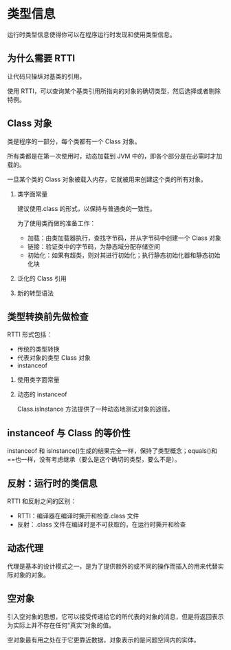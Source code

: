 # 类型信息

运行时类型信息使得你可以在程序运行时发现和使用类型信息。

## 为什么需要 RTTI

让代码只操纵对基类的引用。

使用 RTTI，可以查询某个基类引用所指向的对象的确切类型，然后选择或者剔除特例。

## Class 对象

类是程序的一部分，每个类都有一个 Class 对象。

所有类都是在第一次使用时，动态加载到 JVM 中的，即各个部分是在必需时才加载的。

一旦某个类的 Class 对象被载入内存，它就被用来创建这个类的所有对象。

1.  类字面常量

    建议使用.class 的形式，以保持与普通类的一致性。

    为了使用类而做的准备工作：

    -   加载：由类加载器执行，查找字节码，并从字节码中创建一个 Class 对象
    -   链接：验证类中的字节码，为静态域分配存储空间
    -   初始化：如果有超类，则对其进行初始化；执行静态初始化器和静态初始化块

2.  泛化的 Class 引用

3.  新的转型语法

## 类型转换前先做检查

RTTI 形式包括：

-   传统的类型转换
-   代表对象的类型 Class 对象
-   instanceof

1. 使用类字面常量

2. 动态的 instanceof

    Class.isInstance 方法提供了一种动态地测试对象的途径。

## instanceof 与 Class 的等价性

instanceof 和 isInstance()生成的结果完全一样，保持了类型概念；equals()和==也一样，没有考虑继承（要么是这个确切的类型，要么不是）。

## 反射：运行时的类信息

RTTI 和反射之间的区别：

-   RTTI：编译器在编译时撕开和检查.class 文件
-   反射：.class 文件在编译时是不可获取的，在运行时撕开和检查

## 动态代理

代理是基本的设计模式之一，是为了提供额外的或不同的操作而插入的用来代替实际对象的对象。

## 空对象

引入空对象的思想，它可以接受传递给它的所代表的对象的消息，但是将返回表示为实际上并不存在任何“真实”对象的值。

空对象最有用之处在于它更靠近数据，对象表示的是问题空间内的实体。

##

​
